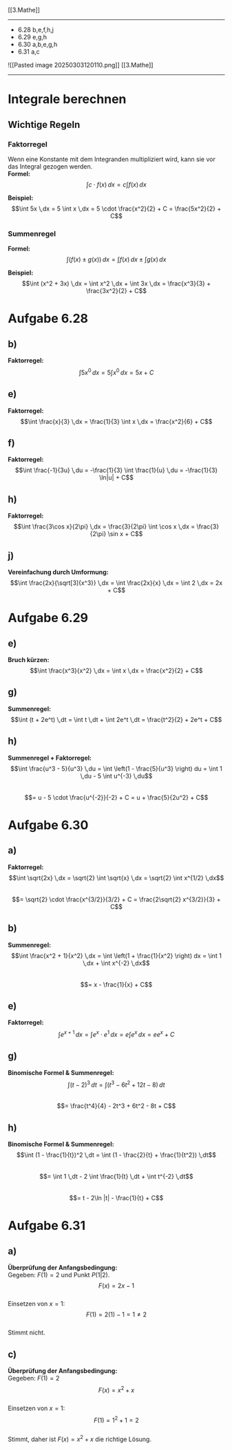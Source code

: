 [[3.Mathe]]
___
- 6.28 b,e,f,h,j
- 6.29 e,g,h
- 6.30 a,b,e,g,h
- 6.31 a,c

![[Pasted image 20250303120110.png]]
[[3.Mathe]]
___
# Integrale berechnen  
## Wichtige Regeln  
### Faktorregel  
Wenn eine Konstante mit dem Integranden multipliziert wird, kann sie vor das Integral gezogen werden.  
**Formel:**  
$$\int c \cdot f(x) \,dx = c \int f(x) \,dx$$  

**Beispiel:**  
$$\int 5x \,dx = 5 \int x \,dx = 5 \cdot \frac{x^2}{2} + C = \frac{5x^2}{2} + C$$  

  
### Summenregel  
**Formel:**  
$$\int (f(x) \pm g(x)) \,dx = \int f(x) \,dx \pm \int g(x) \,dx$$  

**Beispiel:**  
$$\int (x^2 + 3x) \,dx = \int x^2 \,dx + \int 3x \,dx = \frac{x^3}{3} + \frac{3x^2}{2} + C$$
# Aufgabe 6.28  
## b)  
**Faktorregel:**  
$$\int 5x^0 \,dx = 5 \int x^0 \,dx = 5x + C$$  



## e)  
**Faktorregel:**  
$$\int \frac{x}{3} \,dx = \frac{1}{3} \int x \,dx = \frac{x^2}{6} + C$$  



## f)  
**Faktorregel:**  
$$\int \frac{-1}{3u} \,du = -\frac{1}{3} \int \frac{1}{u} \,du = -\frac{1}{3} \ln|u| + C$$  



## h)  
**Faktorregel:**  
$$\int \frac{3\cos x}{2\pi} \,dx = \frac{3}{2\pi} \int \cos x \,dx = \frac{3}{2\pi} \sin x + C$$  



## j)  
**Vereinfachung durch Umformung:**  
$$\int \frac{2x}{\sqrt[3]{x^3}} \,dx = \int \frac{2x}{x} \,dx = \int 2 \,dx = 2x + C$$
# Aufgabe 6.29  
## e)  
**Bruch kürzen:**  
$$\int \frac{x^3}{x^2} \,dx = \int x \,dx = \frac{x^2}{2} + C$$  



## g)  
**Summenregel:**  
$$\int (t + 2e^t) \,dt = \int t \,dt + \int 2e^t \,dt = \frac{t^2}{2} + 2e^t + C$$  



## h)  
**Summenregel + Faktorregel:**  
$$\int \frac{u^3 - 5}{u^3} \,du = \int \left(1 - \frac{5}{u^3} \right) du = \int 1 \,du - 5 \int u^{-3} \,du$$  
$$= u - 5 \cdot \frac{u^{-2}}{-2} + C = u + \frac{5}{2u^2} + C$$ 
# Aufgabe 6.30  
## a)  
**Faktorregel:**  
$$\int \sqrt{2x} \,dx = \sqrt{2} \int \sqrt{x} \,dx = \sqrt{2} \int x^{1/2} \,dx$$  
$$= \sqrt{2} \cdot \frac{x^{3/2}}{3/2} + C = \frac{2\sqrt{2} x^{3/2}}{3} + C$$  



## b)  
**Summenregel:**  
$$\int \frac{x^2 + 1}{x^2} \,dx = \int \left(1 + \frac{1}{x^2} \right) dx = \int 1 \,dx + \int x^{-2} \,dx$$  
$$= x - \frac{1}{x} + C$$  



## e)  
**Faktorregel:**  
$$\int e^{x+1} \,dx = \int e^x \cdot e^1 \,dx = e \int e^x \,dx = e e^x + C$$  



## g)  
**Binomische Formel & Summenregel:**  
$$\int (t - 2)^3 \,dt = \int (t^3 - 6t^2 + 12t - 8) \,dt$$  
$$= \frac{t^4}{4} - 2t^3 + 6t^2 - 8t + C$$  



## h)  
**Binomische Formel & Summenregel:**  
$$\int (1 - \frac{1}{t})^2 \,dt = \int (1 - \frac{2}{t} + \frac{1}{t^2}) \,dt$$  
$$= \int 1 \,dt - 2 \int \frac{1}{t} \,dt + \int t^{-2} \,dt$$  
$$= t - 2\ln |t| - \frac{1}{t} + C$$
# Aufgabe 6.31  
## a)  
**Überprüfung der Anfangsbedingung:**  
Gegeben: $F(1) = 2$ und Punkt $P(1|2)$.  
$$F(x) = 2x - 1$$  
Einsetzen von $x = 1$:  
$$F(1) = 2(1) - 1 = 1 \neq 2$$  
Stimmt nicht.



## c)  
**Überprüfung der Anfangsbedingung:**  
Gegeben: $F(1) = 2$  
$$F(x) = x^2 + x$$  
Einsetzen von $x = 1$:  
$$F(1) = 1^2 + 1 = 2$$  
Stimmt, daher ist $F(x) = x^2 + x$ die richtige Lösung.
